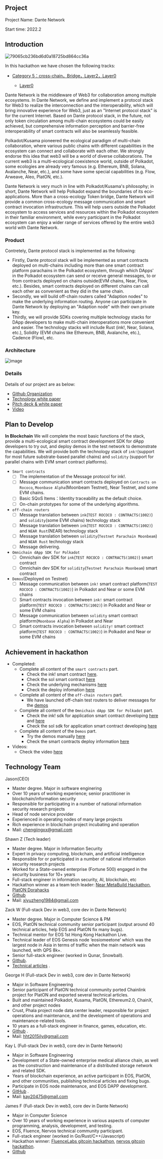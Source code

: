 ## Project

Project Name: Dante Network

Start time: 2022.2

## Introduction

![79065cb236bd6d0a18725bd864cc36a](https://user-images.githubusercontent.com/83746881/169981478-dd274207-a0ee-48a5-bdc1-94e46f938766.png)

In this hackathon we have chosen the following tracks:
* [Category 5：cross-chain，Bridge，Layer2，Layer0](https://github.com/ParityAsia/hackathon-2022-summer/blob/main/docs/categories-en.md#category-5-cross-chain-bridge-layer2-layer0)
  
  * [Layer0](https://github.com/ParityAsia/hackathon-2022-summer/blob/main/docs/categories-en.md#layer0)

Dante Network is the middleware of Web3 for collaboration among multiple ecosystems.  In Dante Network, we define and implement a protocol stack for Web3 to realize the interconnection and the interoperability, which will bring innovative experience for Web3, just as an "Internet protocol stack" is for the current Internet. Based on Dante protocol stack, in the future, not only token circulation among multi-chain ecosystems could be easily achieved, but comprehensive information perception and barrier-free interoperability of smart contracts will also be seamlessly feasible. 

Polkadot/Kusama pioneered the ecological paradigm of multi-chain collaboration, where various public chains with different capabilities in the ecosystem can connect and collaborate with each other. We strongly endorse this idea that web3 will be a world of diverse collaborations. The current web3 is a multi-ecological coexistence world, outside of Polkadot, some ecologies are already very famous (e.g. Ethereum, BNB, Solana, Avalanche, Near, etc.), and some have some special capabilities (e.g. Flow, Arweave, Aleo, PlatON, etc.).

Dante Network is very much in line with Polkadot/Kusama's philosophy; in short, Dante Network will help Polkadot expand the boundaries of its eco-applications. More than a cross-ecology Token bridge, Dante Network will provide a common cross-ecology message communication and smart contract invocation infrastructure. This will help users outside the Polkadot ecosystem to access services and resources within the Polkadot ecosystem in their familiar environment, while every participant in the Polkadot ecosystem can enjoy a wider range of services offered by the entire web3 world with Dante Network.

### Product
Contretely, Dante protocol stack is implemented as the following:

* Firstly, Dante protocol stack will be implemented as smart contracts deployed on multi-chains including more than one smart contract platform parachains in the Polkadot ecosystem, through which DApps' in the Polkadot ecosystem can send or receive general messages, to or from contracts deployed on chains outside(EVM chains, Near, Flow, etc.). Besides, smart contracts deployed on different chains can call each other as convenient as they did in the same chain.
* Secondly, we will build off-chain routers called "Adaption nodes" to make the underlying information routing. Anyone can participate in Dante Network by deploying an "Adaption node" with their own private key.
* Thirdly, we will provide SDKs covering multiple technology stacks for DApp developers to make multi-chain interoperations more convenient and easier. The technology stacks will include Rust (ink!, Near, Solana, etc.), Solidity (EVM chains like Ethereum, BNB, Avalanche, etc.), Cadence (Flow), etc.

### Architecture
![image](https://user-images.githubusercontent.com/83746881/174229468-cfbddd60-fb31-4477-bbd8-9f4e99ccc81e.png)

### Details
Details of our project are as below: 
* [Github Organization](https://github.com/dantenetwork)
* [Technology white paper](https://github.com/dantenetwork/Pitch-Deck/blob/main/Dante%20Network%EF%BC%9AThe%20_Internet%20protocol%20stack_%20of%20Web3.pdf)
* [Pitch deck  & white paper](https://github.com/dantenetwork/Pitch-Deck/blob/main/Dante%20Pitch%20Deck.pdf)
* [Video](https://youtu.be/_JYxEMSPkpM)

## Plan to Develop

**In Blockchain**
We will complete the most basic functions of the stack, provide a multi-ecological smart contract development SDK for dApp developers to try out, and deploy demos in the test network to demonstrate the capabilities. We will provide both the technology stack of `ink!`(support for most future substrate-based parallel chains) and `solidity` (support for parallel chains with EVM smart contract platforms).

- `Smart contracts`
  - [ ] The implementation of the Message protocol for ink!.
  - [ ] Message communication smart contracts deployed on `Contracts on Rococo`, `Moonbase Alpha`(Moonbeam Testnet), Near Testnet, and some EVM chains.
  - [ ] Basic SQoS Items：Identity traceability as the default choice.
  - [ ] On-chain prototypes for some of the underlying algorithms.
- `off-chain routers` 
  - [ ] Message translation between `ink`(`TEST ROCOCO : CONTRACTS(1002)`) and `solidity`(some EVM chains) technology stack
  - [ ] Message translation between `ink`(`TEST ROCOCO : CONTRACTS(1002)`) and `NEAR Rust`(NEAR) technology stack
  - [ ] Message translation between `solidity`(`Testnet Parachain Moonbeam`) and `NEAR Rust` technology stack
  - [ ] Message delivering.
- `Omnichain dApp SDK for Polkadot`
  - [ ] Omnichain dev SDK for `ink`(`TEST ROCOCO : CONTRACTS(1002)`) smart contract
  - [ ] Omnichain dev SDK for `solidity`(`Testnet Parachain Moonbeam`) smart contract
- `Demos`(Deployed on Testnet)
  - [ ] Message communication between `ink!` smart contract platform(`TEST ROCOCO : CONTRACTS(1002)`) in Polkadot and Near or some EVM chains
  - [ ] Smart contracts invocation between `ink!` smart contract platform(`TEST ROCOCO : CONTRACTS(1002)`) in Polkadot and Near or some EVM chains
  - [ ] Message communication between `solidity` smart contract platform(`Moonbase Alpha`) in Polkadot and Near
  - [ ] Smart contracts invocation between `solidity!` smart contract platform(`TEST ROCOCO : CONTRACTS(1002)`) in Polkadot and Near or some EVM chains

## Achievement in hackathon
- Completed:
  - Complete all content of the `smart contracts` part.
    - Check the ink! smart contract [here](./src/ink!/core-contract/).
    - Check the sol smart contract [here](./src/Moonbeam/core-contract/)
    - Check the underlying mechanisms [here](./src/ink!/algorithm-prototype/)
    - Check the deploy infomation [here](./src/README.md)
  - Complete all content of the `off-chain routers` part.
    - We have launched off-chain test routers to deliver messages for the [demos](./docs/interoperation-demo/)
  - Complete all content of the `Omnichain dApp SDK for Polkadot` part.
    - Check the ink! sdk for application smart contract developing [here](./src/ink!/ink-sdk/) and [here](./src/ink!/message-ink/)
    - Check the sol sdk for application smart contract developing [here](./src/Moonbeam/sc-dev-solidity-sdk/)
  - Complete all content of the `Demos` part.
    - Try the demos manually [here](./docs/interoperation-demo/)
    - Check the smart contracts deploy information [here](./docs/README.md)
- Videos:
  - Check the video [here](./docs/README.md)


## Technology Team
Jason(CEO)
* Master degree. Major in software enginering
* Over 10 years of working experience; senior practitioner in blockchain/information security
* Responsible for participating in a number of national information security research projects
* Head of node service provider
* Experienced in operating nodes of many large projects
* Rich experience in blockchain project incubating and operation
* Mail: chengjingxx@gmail.com

Shawn Z (Tech leader)
* Master degree. Major in Information Security
* Expert in privacy computing, blockchain, and artificial intelligence
* Responsible for or participated in a number of national information security research projects
* Worked for a State-owned enterprise (Fortune 500) engaged in the security business for 10+ years
* Full-stack engineer in information security, AI, blockchain, etc
* Hackathon winner as a team tech leader: [Near MetaBuild Hackathon](https://devpost.com/software/universal-trusted-cross-chain-bridge ), [PlatON Dorahacks](https://forum.latticex.foundation/t/topic/5676 )
* [Github](https://github.com/xiyu1984) 
* Mail: xiyuzheng1984@gmail.com

Zack W (Full-stack Dev in web3, core dev in Dante Network)
* Master degree. Major in Computer Science & PM
* EOS, PlatON technical community senior participant (output around 40 technical articles, help EOS and PlatON fix many bugs).
* Technical mentor for EOS 1st Hong Kong Hackathon Live.
* Technical leader of EOS Genesis node ‘eosiomeetone’ which was the largest node in Asia in terms of traffic when the main network was launched, with QPS 8k+.
* Senior full-stack engineer (worked in Qunar, Snowball).
* [Github](https://github.com/wuyahuang).
* [Technical articles](https://github.com/meet-one/documentation) .

George H (Full-stack Dev in web3, core dev in Dante Network)
* Major in Software Engineering
* Senior participant of PlatON technical community ported Chainlink project for PlatON and exported several technical articles.
* Built and maintained Polkadot, Kusama, PlatON, Ethereum2.0, ChainX, and other project nodes
* Crust, Phala project node data center leader, responsible for project operations and maintenance, and the development of operations and maintenance-related tools.
* 10 years as a full-stack engineer in finance, games, education, etc.
* [Github](https://github.com/virgil2019) .
* Mail: hht2015ily@gmail.com

Kay L (Full-stack Dev in web3, core dev in Dante Network)
* Major in Software Engineering
* Development of a State-owned enterprise medical alliance chain, as well as the construction and maintenance of a distributed storage network and related SDK.
* Years of blockchain experience, an active participant in EOS, PlatON, and other communities, publishing technical articles and fixing bugs.
* Participate in EOS node maintenance, and EOS DAPP development.
* [GitHub](https://github.com/kay404) .
* Mail: kay20475@gmail.com

James F (Full-stack Dev in web3, core dev in Dante Network)
* Major in Computer Science
* Over 10 years of working experience in various aspects of computer programming, analysis, development, and testing.
* EOS, Fluence, Nervos technical community participant.
* Full-stack engineer (worked in Go/Rust/C++/Javascript)
* Hackathon winner: [FluenceLabs gitcoin hackathon](https://gitcoin.co/issue/fluencelabs/sovereign-data-hackathon/1/100026738 ), [nervos gitcoin hackathon](https://www.nervos.org/blog/nervos-gitcoin-hackathon-winners-announced ).
* [Github](https://github.com/fsy412) 
